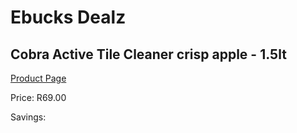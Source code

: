
# Ebucks Dealz
## Cobra Active Tile Cleaner crisp apple - 1.5lt
[Product Page](https://www.ebucks.com/web/shop/productSelected.do?prodId=380891466&catId=908586136)

Price: R69.00

Savings: 


	